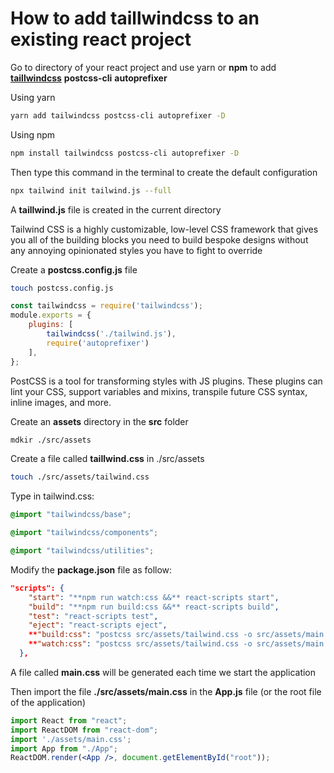 # How to add taillwindcss to an existing react project

Go to directory of your react project and use yarn or **npm** to add **[taillwindcss](https://tailwindcss.com/)** **postcss-cli** **autoprefixer**

Using yarn

```bash
yarn add tailwindcss postcss-cli autoprefixer -D
```

Using npm

```bash
npm install tailwindcss postcss-cli autoprefixer -D
```

Then type this command in the terminal to create the default configuration

```bash
npx tailwind init tailwind.js --full
```

A **taillwind.js** file is created in the current directory

Tailwind CSS is a highly customizable, low-level CSS framework that gives you all of the building blocks you need to build bespoke designs without any annoying opinionated styles you have to fight to override

Create a **postcss.config.js** file

```bash
touch postcss.config.js
```

```jsx
const tailwindcss = require('tailwindcss');
module.exports = {
    plugins: [
        tailwindcss('./tailwind.js'),
        require('autoprefixer')
    ],
};
```

PostCSS is a tool for transforming styles with JS plugins. These plugins can lint your CSS, support variables and mixins, transpile future CSS syntax, inline images, and more.

Create an **assets** directory in the **src** folder

```bash
mdkir ./src/assets
```

Create a file called **taillwind.css** in ./src/assets

```bash
touch ./src/assets/tailwind.css
```

Type in tailwind.css:

```css
@import "tailwindcss/base";

@import "tailwindcss/components";

@import "tailwindcss/utilities";
```

Modify the **package.json** file as follow:

```json
"scripts": {
    "start": "**npm run watch:css &&** react-scripts start",
    "build": "**npm run build:css &&** react-scripts build",
    "test": "react-scripts test",
    "eject": "react-scripts eject",
    **"build:css": "postcss src/assets/tailwind.css -o src/assets/main.css",** 
    **"watch:css": "postcss src/assets/tailwind.css -o src/assets/main.css"**
  },
```

A file called **main.css** will be generated each time we start the application

Then import the file **./src/assets/main.css** in the **App.js** file (or the root file of the application)

```jsx
import React from "react";
import ReactDOM from "react-dom";
import './assets/main.css';
import App from "./App";
ReactDOM.render(<App />, document.getElementById("root"));
```

